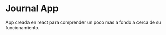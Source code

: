 # Journal App

App creada en react para comprender
un poco mas a fondo a cerca de su 
funcionamiento.